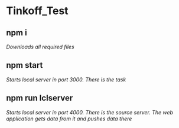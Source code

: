 # Tinkoff_Test

## npm i 
*Downloads all required files*

## npm start
*Starts local server in port 3000. There is the task*

## npm run lclserver
*Starts local server in port 4000. There is the source server. The web application gets data from it and pushes data there*
